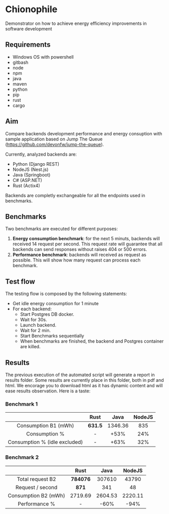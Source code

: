 # Chionophile
Demonstrator on how to achieve energy efficiency improvements  in software development

## Requirements
- Windows OS with powershell
- gitbash
- node
- npm
- java
- maven
- python
- pip
- rust
- cargo

## Aim
Compare backends development performance and energy consuption with sample application based on Jump The Queue (https://github.com/devonfw/jump-the-queue).

Currently, analyzed backends are:

- Python (Django REST)
- NodeJS (Nest.js)
- Java (Springboot)
- C# (ASP.NET)
- Rust (Actix4)

Backends are completly exchangeable for all the endpoints used in benchmarks.

## Benchmarks
Two benchmarks are executed for different purposes:
1. **Energy consumption benchmark**: for the next 5 minuts, backends will received 14 request per second. This request rate will guarantee that all backends can send responses without raises 404 or 500 errors.
2. **Performance benchmark**: backends will received as request as possible. This will show how many request can process each benchmark.


## Test flow

The testing flow is composed by the following statements:

- Get idle energy consumption for 1 minute
- For each backend:
  - Start Postgres DB docker.
  - Wait for 30s.
  - Launch backend.
  - Wait for 2 min.
  - Start Benchmarks sequentially
  - When benchmarks are finished, the backend and Postgres container are killed.

## Results

The previous execution of the automated script will generate a report in results folder. Some results are currently place in this folder, both in pdf and html. We encorage you to download html as it has dynamic content and will ease results observation. Here is a taste:

### Benchmark 1
|                               |  Rust      |  Java   |  NodeJS  |
|:-----------------------------:|:----------:|:-------:|:--------:|
| Consumption B1 (mWh)          | **631.5**  | 1346.36 | 835      |
| Consumption %                 | -          | +53%    | 24%      |
| Consumption % (idle excluded) | -          | +63%    | 32%      |

### Benchmark 2
|                               |  Rust      |  Java   |  NodeJS  |
|:-----------------------------:|:----------:|:-------:|:--------:|
| Total request B2              | **784076** | 307610  | 43790    |
| Request / second              | **871**    | 341     | 48       |
| Consumption B2 (mWh)          | 2719.69    | 2604.53 | 2220.11  |
| Performance %                 | -          | -60%    | -94%     |